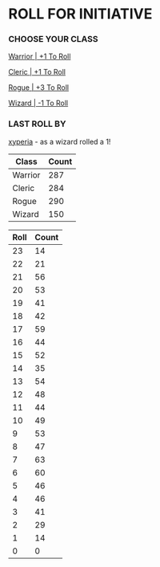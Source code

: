# ROLL FOR INITIATIVE
### CHOOSE YOUR CLASS

[Warrior | +1 To Roll](https://github.com/benjaminsampica/benjaminsampica/issues/new?title=roll%7Cwarrior&body=Just+click+%27Submit+new+issue%27.)

[Cleric | +1 To Roll](https://github.com/benjaminsampica/benjaminsampica/issues/new?title=roll%7Ccleric&body=Just+click+%27Submit+new+issue%27.)

[Rogue | +3 To Roll](https://github.com/benjaminsampica/benjaminsampica/issues/new?title=roll%7Crogue&body=Just+click+%27Submit+new+issue%27.)

[Wizard | -1 To Roll](https://github.com/benjaminsampica/benjaminsampica/issues/new?title=roll%7Cwizard&body=Just+click+%27Submit+new+issue%27.)
### LAST ROLL BY
[xyperia](https://www.github.com/xyperia) - as a wizard rolled a 1!

|Class|Count|
|-|-|
|Warrior|287|
|Cleric|284|
|Rogue|290|
|Wizard|150|

|Roll|Count|
|-|-|
|23|14
|22|21
|21|56
|20|53
|19|41
|18|42
|17|59
|16|44
|15|52
|14|35
|13|54
|12|48
|11|44
|10|49
|9|53
|8|47
|7|63
|6|60
|5|46
|4|46
|3|41
|2|29
|1|14
|0|0
